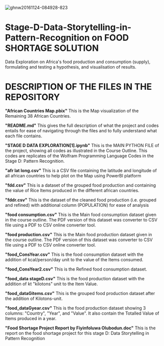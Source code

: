 ![ghnw20161124-084928-823](https://user-images.githubusercontent.com/97951021/159227506-2c8fab7f-33af-41cc-923d-4cc370da9aec.jpg)
# Stage-D-Data-Storytelling-in-Pattern-Recognition on FOOD SHORTAGE SOLUTION
Data Exploration on Africa's food production and consumption (supply), formulating and testing a hypothesis, and visualisation of results.
# DESCRIPTION OF THE FILES IN THE REPOSITORY
**"African Countries Map.pbix"** This is the Map visualization of the Remaining 38 African Countries.

**"README.md"** This gives the full description of what the project and codes entails for ease of navigating through the files and to fully understand what each file contains.

**"STAGE D DATA EXPLORATION[1].ipynb"** This is the MAIN PYTHON FILE of the project, showing all codes as illustrated in the Course Outline. This codes are replicates of the Wolfram Programming Language Codes in the Stage D: Pattern Recognition.

**"afr lat long.csv"** This is a CSV file containing the latitude and longitude of all african countries to help plot on the Map using PowerBI platform

**"fdd.csv"** This is a dataset of the grouped food production and containing the value of Rice Items produced in the different african countries.

**"fddr.csv"** This is the dataset of the cleaned food production (i.e. grouped and refined) with additional column (POPULATION) for ease of analysis

**"food consumption.csv"** This is the Main food consumption dataset given in the course outline. The PDF version of this dataset was converter to CSV file using a PDF to CSV online converter tool.

**"food production.csv"** This is the Main food production dataset given in the course outline. The PDF version of this dataset was converter to CSV file using a PDF to CSV online converter tool.

**"food_ConsYear.csv"** This is the food consumption dataset with the addition of kcal/person/day unit to the value of the Items consumed.

**"food_ConsYear2.csv"** This is the Refined food consumption dataset.

**"food_data stageD.csv"** This is the food production dataset with the addition of kt "kilotons" unit to the Item Value.

**"food_dataGitems.csv"** This is the grouped food production dataset after the addition of Kilotons-unit.

**"food_dataGyear.csv"** This is the food production dataset showing 3 columns: "Country", "Year", and "Value". It also contain the Totalled Value of Items produced in a year.

**"Food Shortage Project Report by Fiyinfoluwa Olubodun.doc"** This is the report on the food shortage project for this stage D: Data Storytelling in Pattern Recognition
